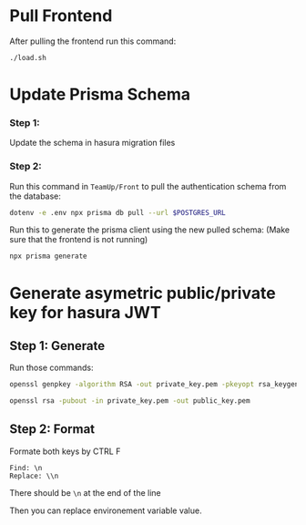 # Pull Frontend
After pulling the frontend run this command:

```bash
./load.sh
```

# Update Prisma Schema
### Step 1:
Update the schema in hasura migration files

### Step 2:
Run this command in `TeamUp/Front` to pull the authentication schema from the database:

```bash
dotenv -e .env npx prisma db pull --url $POSTGRES_URL
```

Run this to generate the prisma client using the new pulled schema:
(Make sure that the frontend is not running)
```bash
npx prisma generate
```

# Generate asymetric public/private key for hasura JWT

## Step 1: Generate

Run those commands:

```bash
openssl genpkey -algorithm RSA -out private_key.pem -pkeyopt rsa_keygen_bits:2048
```

```bash
openssl rsa -pubout -in private_key.pem -out public_key.pem
```

## Step 2: Format

Formate both keys by CTRL F
```
Find: \n
Replace: \\n
```
There should be `\n` at the end of the line 

Then you can replace environement variable value.

